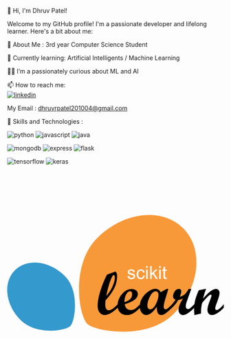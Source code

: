 👋 Hi, I'm Dhruv Patel!

Welcome to my GitHub profile! I'm a passionate developer and lifelong learner. Here's a bit about me:

🔭 About Me : 3rd year Computer Science Student

  🌱 Currently learning: Artificial Intelligents / Machine Learning

  👨‍💻 I’m a passionately curious about ML and AI

  📫 How to reach me:  
  [![linkedin](https://img.icons8.com/?size=30&id=13930&format=png&color=000000)](https://www.linkedin.com/in/dhruv-patel-01960024b)

  My Email : dhruvrpatel201004@gmail.com


🚀 Skills and Technologies :
  
  ![python](https://img.icons8.com/?size=40&id=l75OEUJkPAk4&format=png&color=000000)     ![javascript](https://img.icons8.com/?size=40&id=108784&format=png&color=000000)     ![java](https://img.icons8.com/?size=40&id=13679&format=png&color=000000) 
  
  ![mongodb](https://img.icons8.com/?size=40&id=74402&format=png&color=000000)       ![express](https://img.icons8.com/?size=40&id=PZQVBAxaueDJ&format=png&color=000000)       ![flask](https://img.icons8.com/?size=60&id=ewGOClUtmFX4&format=png&color=000000)
  
  ![tensorflow](https://img.icons8.com/?size=40&id=n3QRpDA7KZ7P&format=png&color=000000)     ![keras](https://img.icons8.com/?size=40&id=XcSgtbIpgK6W&format=png&color=FF0000)     <svg xmlns="http://www.w3.org/2000/svg" viewBox="0 0 128 128"><path fill="#f89939" d="M98.18 88.13c15.63-15.62 18.23-38.36 5.8-50.78-12.43-12.42-35.17-9.82-50.8 5.8-15.63 15.62-11.11 45.48-5.8 50.78 4.29 4.29 35.17 9.82 50.8-5.8Z"/><path fill="#3499cd" d="M34.04 65.56c-9.07-9.06-22.27-10.57-29.48-3.37-7.21 7.21-5.7 20.4 3.37 29.46 9.07 9.07 26.4 6.44 29.48 3.37 2.49-2.49 5.71-20.4-3.37-29.46Z"/><path fill="#010101" d="M123.82 85.68c-.58 0-.87-.35-.87-1.06 0-.53.35-1.69 1.04-3.46 1.01-2.59 1.52-4.45 1.52-5.58 0-.68-.2-1.25-.6-1.7-.4-.45-.9-.68-1.5-.68-.88 0-1.89.41-3.03 1.24-1.14.83-2.67 2.32-4.6 4.48.28-1.4.88-3.32 1.78-5.76l-4.31.83c-.98 2.12-1.69 4.03-2.13 5.73-.22.83-.38 1.69-.49 2.56-1.35 1.31-2.23 2.1-2.61 2.39-.39.29-.8.43-1.22.43-.39 0-.7-.15-.93-.44-.23-.29-.34-.69-.34-1.18 0-.53.1-1.14.3-1.83s.64-1.99 1.33-3.9l1.64-4.52-1.61.07c-1.46 2.78-3.17 4.28-5.13 4.49.53-1.38.8-2.44.8-3.18 0-.94-.46-1.41-1.38-1.41-1.09 0-1.94.51-2.55 1.54-.62 1.03-.93 2-.93 2.91s.51 1.55 1.52 2c-.66.97-1.4 1.88-2.2 2.74-.95.94-1.69 1.66-2.23 2.13-.55.49-1.06.73-1.52.73-.72 0-1.08-.51-1.08-1.52s.4-2.75 1.2-5.35l1.56-5.18h-.99l-3.61 2c-.59-1.35-1.62-2.03-3.09-2.03-1.17 0-2.51.5-4.03 1.49-1.52.99-2.77 2.28-3.74 3.89-.75 1.24-1.21 2.54-1.38 3.88-1.36 1.36-2.38 2.24-3.06 2.65-.71.42-1.45.63-2.23.63-1.99 0-3.22-1.15-3.69-3.45 5.19-1.52 7.78-3.5 7.78-5.94 0-.92-.33-1.66-.99-2.23-.66-.57-1.54-.85-2.63-.85-2.11 0-4.03 1.01-5.76 3.03-1.57 1.83-2.42 3.86-2.57 6.09-1.43 1.41-2.51 2.34-3.21 2.79-.72.46-1.4.69-2.03.69s-1.13-.3-1.5-.9c-.38-.6-.57-1.41-.57-2.44 0-.46.05-1.3.14-2.53 2.36-2.56 4.09-4.96 5.2-7.21 1.11-2.25 1.66-4.58 1.66-6.98 0-.85-.11-1.52-.33-2.02-.22-.5-.5-.75-.84-.75-.07 0-.18.02-.32.07l-4.49 1.66c-1.53 2.92-2.84 6.11-3.91 9.58-1.07 3.46-1.61 6.43-1.61 8.9 0 1.65.38 2.96 1.16 3.94.77.98 1.79 1.47 3.05 1.47 1.1 0 2.25-.35 3.46-1.05 1.21-.7 2.61-1.79 4.22-3.26s0-.02 0-.02c.19 1.11.65 2.04 1.37 2.8.99 1.02 2.28 1.54 3.88 1.54 1.44 0 2.75-.35 3.94-1.05 1.15-.67 2.44-1.72 3.88-3.11.12 1.04.46 1.94 1.03 2.71.73.97 1.61 1.46 2.64 1.46s2.09-.4 3.09-1.2c1-.8 2.08-2.05 3.26-3.73-.11 3.29.77 4.93 2.63 4.93.74 0 1.52-.27 2.33-.81s2.16-1.71 4.05-3.5c1.64-1.62 2.84-3.14 3.61-4.56 1.04-.18 1.99-.49 2.86-.94-1.78 2.79-2.67 5.02-2.67 6.68 0 .9.25 1.65.74 2.25.49.6 1.1.91 1.82.91 1.57 0 3.8-1.41 6.68-4.2 0 .22-.02.43-.02.65 0 .78.07 1.96.19 3.55l3.91-.92c0-1.06.02-1.9.05-2.53.06-.84.18-1.76.35-2.76.11-.59.38-1.15.81-1.68l.99-1.15c.36-.42.71-.8 1.02-1.13.37-.39.7-.72.99-.99.33-.29.62-.53.87-.69.27-.16.49-.25.65-.25.29 0 .44.19.44.57s-.28 1.26-.83 2.65c-1.04 2.59-1.56 4.52-1.56 5.78 0 .93.24 1.67.73 2.23.48.55 1.12.83 1.91.83 1.94 0 4.28-1.44 7-4.31V82.3c-1.93 2.27-3.32 3.41-4.18 3.41Zm-65.26-8.29c.8-3.91 1.62-6.94 2.45-9.11.83-2.17 1.47-3.26 1.9-3.26.2 0 .37.13.5.4.13.26.19.62.19 1.05 0 1.49-.46 3.26-1.4 5.33-.93 2.06-2.15 3.93-3.64 5.59Zm11.79-.98c.71-1.19 1.45-1.78 2.23-1.78.82 0 1.24.57 1.24 1.7 0 2.29-1.51 3.85-4.53 4.7 0-1.9.35-3.44 1.06-4.62Zm17.48 5.85c-1.04 2.01-2.16 3.01-3.33 3.01-.48 0-.88-.2-1.19-.59-.31-.39-.47-.91-.47-1.55 0-1.68.53-3.53 1.58-5.53 1.05-2 2.17-3 3.35-3 .49 0 .89.18 1.18.56.29.37.44.89.44 1.55 0 1.7-.52 3.55-1.56 5.56Z"/><path fill="#fff" d="M75.46 64.88c.15.21.22.48.22.8s-.09.61-.27.88-.44.49-.79.64c-.34.15-.73.23-1.16.23-.72 0-1.26-.15-1.64-.45s-.62-.74-.72-1.33l.93-.15c.05.37.2.66.43.85.24.2.57.3 1 .3s.75-.09.96-.26c.21-.17.31-.38.31-.62 0-.21-.09-.38-.28-.5-.13-.08-.45-.19-.96-.32-.69-.17-1.16-.32-1.43-.45s-.47-.3-.6-.53-.21-.47-.21-.74c0-.25.06-.47.17-.68.11-.21.27-.38.46-.52.15-.11.34-.2.59-.27.25-.07.52-.11.81-.11.43 0 .81.06 1.14.19.33.12.57.29.73.51.16.21.26.5.32.86l-.92.12c-.04-.28-.16-.51-.36-.67-.2-.16-.48-.24-.85-.24-.43 0-.74.07-.92.21-.18.14-.28.31-.28.5 0 .12.04.23.11.33.08.1.2.18.36.25.09.03.37.11.83.24.66.18 1.12.32 1.39.43.26.11.47.28.62.49Zm4.47 1.44c-.25.23-.55.34-.92.34-.46 0-.83-.17-1.11-.5s-.43-.88-.43-1.62.15-1.27.44-1.6.68-.51 1.15-.51c.31 0 .58.09.8.28.22.19.37.47.46.84l.91-.14c-.11-.56-.35-.99-.73-1.29-.38-.3-.87-.45-1.47-.45-.48 0-.91.11-1.32.34-.4.22-.71.56-.9 1.01-.2.45-.3.97-.3 1.57 0 .92.23 1.63.69 2.12.46.49 1.07.74 1.82.74.6 0 1.11-.18 1.53-.54.41-.36.67-.86.77-1.49l-.92-.12c-.07.47-.22.81-.47 1.04Zm2.19.98h.94v-5.52h-.94v5.52Zm0-6.55h.94v-1.08h-.94v1.08Zm6.73 1.02h-1.21l-2.22 2.25v-4.35h-.94v7.62h.94V65.1l.66-.63 1.83 2.82h1.16l-2.33-3.47 2.11-2.05Zm.96-1.02h.94v-1.08h-.94v1.08Zm0 6.55h.94v-5.52h-.94v5.52Zm4.41-.84c-.17.02-.31.04-.41.04-.14 0-.25-.02-.32-.07s-.13-.11-.16-.18c-.03-.08-.05-.25-.05-.51v-3.23h.94v-.73h-.94v-1.93l-.93.56v1.37h-.69v.73h.69v3.18c0 .56.04.93.11 1.1.08.18.21.32.39.42.19.11.45.16.79.16.21 0 .44-.03.71-.08l-.14-.83Z"/></svg>

